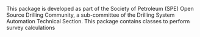 This package is developed as part of the Society of Petroleum (SPE) Open Source Drilling Community, a sub-committee of the Drilling System Automation Technical Section.
This package contains classes to perform survey calculations

